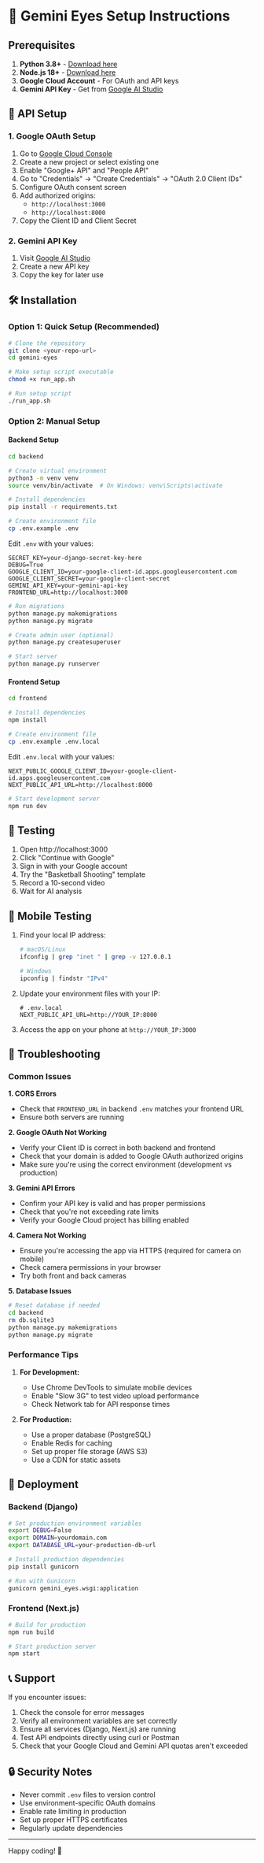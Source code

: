 # 🚀 Gemini Eyes Setup Instructions

## Prerequisites

1. **Python 3.8+** - [Download here](https://www.python.org/downloads/)
2. **Node.js 18+** - [Download here](https://nodejs.org/)
3. **Google Cloud Account** - For OAuth and API keys
4. **Gemini API Key** - Get from [Google AI Studio](https://makersuite.google.com/app/apikey)

## 🔑 API Setup

### 1. Google OAuth Setup

1. Go to [Google Cloud Console](https://console.cloud.google.com/)
2. Create a new project or select existing one
3. Enable "Google+ API" and "People API"
4. Go to "Credentials" → "Create Credentials" → "OAuth 2.0 Client IDs"
5. Configure OAuth consent screen
6. Add authorized origins:
   - `http://localhost:3000`
   - `http://localhost:8000`
7. Copy the Client ID and Client Secret

### 2. Gemini API Key

1. Visit [Google AI Studio](https://makersuite.google.com/app/apikey)
2. Create a new API key
3. Copy the key for later use

## 🛠️ Installation

### Option 1: Quick Setup (Recommended)

```bash
# Clone the repository
git clone <your-repo-url>
cd gemini-eyes

# Make setup script executable
chmod +x run_app.sh

# Run setup script
./run_app.sh
```

### Option 2: Manual Setup

#### Backend Setup

```bash
cd backend

# Create virtual environment
python3 -m venv venv
source venv/bin/activate  # On Windows: venv\Scripts\activate

# Install dependencies
pip install -r requirements.txt

# Create environment file
cp .env.example .env
```

Edit `.env` with your values:
```env
SECRET_KEY=your-django-secret-key-here
DEBUG=True
GOOGLE_CLIENT_ID=your-google-client-id.apps.googleusercontent.com
GOOGLE_CLIENT_SECRET=your-google-client-secret
GEMINI_API_KEY=your-gemini-api-key
FRONTEND_URL=http://localhost:3000
```

```bash
# Run migrations
python manage.py makemigrations
python manage.py migrate

# Create admin user (optional)
python manage.py createsuperuser

# Start server
python manage.py runserver
```

#### Frontend Setup

```bash
cd frontend

# Install dependencies
npm install

# Create environment file
cp .env.example .env.local
```

Edit `.env.local` with your values:
```env
NEXT_PUBLIC_GOOGLE_CLIENT_ID=your-google-client-id.apps.googleusercontent.com
NEXT_PUBLIC_API_URL=http://localhost:8000
```

```bash
# Start development server
npm run dev
```

## 🧪 Testing

1. Open http://localhost:3000
2. Click "Continue with Google"
3. Sign in with your Google account
4. Try the "Basketball Shooting" template
5. Record a 10-second video
6. Wait for AI analysis

## 📱 Mobile Testing

1. Find your local IP address:
   ```bash
   # macOS/Linux
   ifconfig | grep "inet " | grep -v 127.0.0.1
   
   # Windows
   ipconfig | findstr "IPv4"
   ```

2. Update your environment files with your IP:
   ```env
   # .env.local
   NEXT_PUBLIC_API_URL=http://YOUR_IP:8000
   ```

3. Access the app on your phone at `http://YOUR_IP:3000`

## 🐛 Troubleshooting

### Common Issues

**1. CORS Errors**
- Check that `FRONTEND_URL` in backend `.env` matches your frontend URL
- Ensure both servers are running

**2. Google OAuth Not Working**
- Verify your Client ID is correct in both backend and frontend
- Check that your domain is added to Google OAuth authorized origins
- Make sure you're using the correct environment (development vs production)

**3. Gemini API Errors**
- Confirm your API key is valid and has proper permissions
- Check that you're not exceeding rate limits
- Verify your Google Cloud project has billing enabled

**4. Camera Not Working**
- Ensure you're accessing the app via HTTPS (required for camera on mobile)
- Check camera permissions in your browser
- Try both front and back cameras

**5. Database Issues**
```bash
# Reset database if needed
cd backend
rm db.sqlite3
python manage.py makemigrations
python manage.py migrate
```

### Performance Tips

1. **For Development:**
   - Use Chrome DevTools to simulate mobile devices
   - Enable "Slow 3G" to test video upload performance
   - Check Network tab for API response times

2. **For Production:**
   - Use a proper database (PostgreSQL)
   - Enable Redis for caching
   - Set up proper file storage (AWS S3)
   - Use a CDN for static assets

## 🚀 Deployment

### Backend (Django)

```bash
# Set production environment variables
export DEBUG=False
export DOMAIN=yourdomain.com
export DATABASE_URL=your-production-db-url

# Install production dependencies
pip install gunicorn

# Run with Gunicorn
gunicorn gemini_eyes.wsgi:application
```

### Frontend (Next.js)

```bash
# Build for production
npm run build

# Start production server
npm start
```

## 📞 Support

If you encounter issues:

1. Check the console for error messages
2. Verify all environment variables are set correctly
3. Ensure all services (Django, Next.js) are running
4. Test API endpoints directly using curl or Postman
5. Check that your Google Cloud and Gemini API quotas aren't exceeded

## 🔒 Security Notes

- Never commit `.env` files to version control
- Use environment-specific OAuth domains
- Enable rate limiting in production
- Set up proper HTTPS certificates
- Regularly update dependencies

---

Happy coding! 🎉 